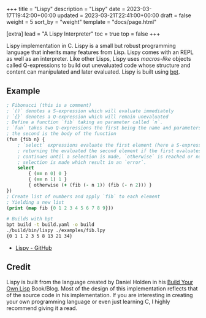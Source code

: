 +++
title = "Lispy"
description = "Lispy"
date = 2023-03-17T19:42:00+00:00
updated = 2023-03-21T22:41:00+00:00
draft = false
weight = 5
sort_by = "weight"
template = "docs/page.html"

[extra]
lead = "A Lispy Interpreter"
toc = true
top = false
+++

Lispy implementation in C. Lispy is a small but robust programming language that inherits many features from Lisp. Lispy comes with an REPL as well as an interpreter. Like other Lisps, Lispy uses _macros-like_ objects called Q-expressions to build out unevaluated code whose structure and content can manipulated and later evaluated. Lispy is built using [bpt](https://bpt.pizza/docs/latest/index.html).

## Example

```clj
; Fibonacci (this is a comment)
; `()` denotes a S-expression which will evaluate immediately
; `{}` denotes a Q-expression which will remain unevaluated
; Define a function `fib` taking an parameter called `n`.
; `fun` takes two Q-expressions the first being the name and parameters,
; the second is the body of the function
(fun {fib n} {
    ; `select` expressions evaluate the first element (here a S-expression),
    ; returning the evaluated the second element if the first evaluates to true
    ; continues until a selection is made, `otherwise` is reached or no 
    ; selection is made which result in an `error`.
    select
        { (== n 0) 0 }
        { (== n 1) 1 }
        { otherwise (+ (fib (- n 1)) (fib (- n 2))) }
})
; Create list of numbers and apply `fib` to each element
; Yielding a new list
(print (map fib {0 1 2 3 4 5 6 7 8 9}))
```

```sh
# Builds with bpt
bpt build -t build.yaml -o build
./build/bin/lispy ./examples/fib.lpy
{0 1 1 2 3 5 8 13 21 34}
```

- [Lispy - GitHub](https://github.com/oraqlle/lispy)

## Credit

Lispy is built from the language created by Daniel Holden in his [Build Your Own Lisp](https://www.buildyourownlisp.com/) Book/Blog. Most of the design of this implementation reflects that of the source code in his implementation. If you are interesting in creating your own programming language or even just learning C, I highly recommend giving it a read.
